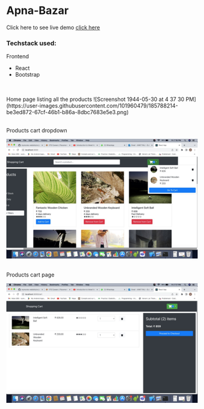 # Apna-Bazar

Click here to see live demo [click here](https://apna-bazaar.herokuapp.com/)


<h3>Techstack used:</h3>
<p>Frontend</p>
<ul>
     <li>React</li>
     <li>Bootstrap</li>
</ul>
<br>
<br>
Home page listing all the products
![Screenshot 1944-05-30 at 4 37 30 PM](https://user-images.githubusercontent.com/101960479/185788214-be3ed872-67cf-46b1-b86a-8dbc7683e5e3.png)

<br>
<br>
<p>Products cart dropdown</p>
<img src="/images/img2.jpeg" alt="cart-dropdown" style="width:750px"/>

<br>
<br>
<p>Products cart page</p>
<img src="/images/img1.jpeg" alt="login-signup screens" style="width:750px"/>



